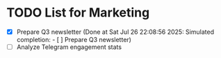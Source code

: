 # TODO List for Marketing

- [x] Prepare Q3 newsletter  (Done at Sat Jul 26 22:08:56 2025: Simulated completion: - [ ] Prepare Q3 newsletter)
- [ ] Analyze Telegram engagement stats